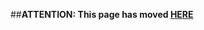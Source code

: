 ##**ATTENTION: This page has moved [HERE](https://github.com/linaro/documentation/wiki/Reference-Platform-Home)**

